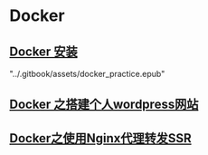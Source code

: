 # Docker

## [Docker 安装](docker-an-zhuang.md)

"../.gitbook/assets/docker\_practice.epub"

## [Docker 之搭建个人wordpress网站](docker-da-jian-ge-ren-wordpress-wang-zhan.md)

## [Docker之使用Nginx代理转发SSR](docker-shi-yong-nginx-dai-li-zhuan-fa-ssr.md)



